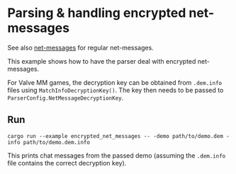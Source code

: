 # Parsing & handling encrypted net-messages

See also [net-messages](../net-messages) for regular net-messages.

This example shows how to have the parser deal with encrypted net-messages.

For Valve MM games, the decryption key can be obtained from `.dem.info` files using `MatchInfoDecryptionKey()`.
The key then needs to be passed to `ParserConfig.NetMessageDecryptionKey`.

## Run

    cargo run --example encrypted_net_messages -- -demo path/to/demo.dem -info path/to/demo.dem.info

This prints chat messages from the passed demo (assuming the `.dem.info` file contains the correct decryption key).

